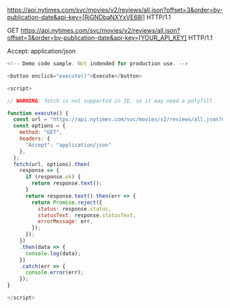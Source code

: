 https://api.nytimes.com/svc/movies/v2/reviews/all.json?offset=3&order=by-publication-date&api-key=[RjGNDbaNXYxVE68l] HTTP/1.1

GET https://api.nytimes.com/svc/movies/v2/reviews/all.json?offset=3&order=by-publication-date&api-key=[YOUR_API_KEY] HTTP/1.1

Accept: application/json

```js
<!-- Demo code sample. Not indended for production use. -->

<button onclick="execute()">Execute</button>

<script>

// WARNING: fetch is not supported in IE, so it may need a polyfill

function execute() {
  const url = "https://api.nytimes.com/svc/movies/v2/reviews/all.json?offset=3&order=by-publication-date&api-key=6x9NpOeL4UlzFsFJAK7b4w08GM1AfXmM";
  const options = {
    method: "GET",
    headers: {
      "Accept": "application/json"
    },
  };
  fetch(url, options).then(
    response => {
      if (response.ok) {
        return response.text();
      }
      return response.text().then(err => {
        return Promise.reject({
          status: response.status,
          statusText: response.statusText,
          errorMessage: err,
        });
      });
    })
    .then(data => {
      console.log(data);
    })
    .catch(err => {
      console.error(err);
    });
}

</script>

```

